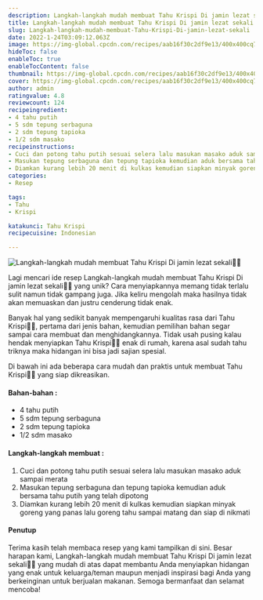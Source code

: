 ```yaml
---
description: Langkah-langkah mudah membuat Tahu Krispi Di jamin lezat sekali"
title: Langkah-langkah mudah membuat Tahu Krispi Di jamin lezat sekali
slug: Langkah-langkah-mudah-membuat-Tahu-Krispi-Di-jamin-lezat-sekali
date: 2022-1-24T03:09:12.063Z
image: https://img-global.cpcdn.com/recipes/aab16f30c2df9e13/400x400cq70/photo.jpg
hideToc: false
enableToc: true
enableTocContent: false
thumbnail: https://img-global.cpcdn.com/recipes/aab16f30c2df9e13/400x400cq70/photo.jpg
cover: https://img-global.cpcdn.com/recipes/aab16f30c2df9e13/400x400cq70/photo.jpg
author: admin
ratingvalue: 4.8
reviewcount: 124
recipeingredient:
- 4 tahu putih
- 5 sdm tepung serbaguna
- 2 sdm tepung tapioka
- 1/2 sdm masako
recipeinstructions:
- Cuci dan potong tahu putih sesuai selera lalu masukan masako aduk sampai merata
- Masukan tepung serbaguna dan tepung tapioka kemudian aduk bersama tahu putih yang telah dipotong
- Diamkan kurang lebih 20 menit di kulkas kemudian siapkan minyak goreng yang panas lalu goreng tahu sampai matang dan siap di nikmati
categories:
- Resep

tags:
- Tahu
- Krispi

katakunci: Tahu Krispi
recipecuisine: Indonesian

---
```


![Langkah-langkah mudah membuat Tahu Krispi Di jamin lezat sekali👩‍🍳](https://img-global.cpcdn.com/recipes/aab16f30c2df9e13/400x400cq70/photo.jpg)

Lagi mencari ide resep Langkah-langkah mudah membuat Tahu Krispi Di jamin lezat sekali👩‍🍳 yang unik? Cara menyiapkannya memang tidak terlalu sulit namun tidak gampang juga. Jika keliru mengolah maka hasilnya tidak akan memuaskan dan justru cenderung tidak enak.

Banyak hal yang sedikit banyak mempengaruhi kualitas rasa dari Tahu Krispi👩‍🍳, pertama dari jenis bahan, kemudian pemilihan bahan segar sampai cara membuat dan menghidangkannya. Tidak usah pusing kalau hendak menyiapkan Tahu Krispi👩‍🍳 enak di rumah, karena asal sudah tahu triknya maka hidangan ini bisa jadi sajian spesial.

Di bawah ini ada beberapa cara mudah dan praktis untuk membuat Tahu Krispi👩‍🍳 yang siap dikreasikan.

<!--inarticleads1-->

#### Bahan-bahan :

- 4 tahu putih
- 5 sdm tepung serbaguna
- 2 sdm tepung tapioka
- 1/2 sdm masako

<!--inarticleads2-->

#### Langkah-langkah membuat :

1. Cuci dan potong tahu putih sesuai selera lalu masukan masako aduk sampai merata
1. Masukan tepung serbaguna dan tepung tapioka kemudian aduk bersama tahu putih yang telah dipotong
1. Diamkan kurang lebih 20 menit di kulkas kemudian siapkan minyak goreng yang panas lalu goreng tahu sampai matang dan siap di nikmati

#### Penutup

Terima kasih telah membaca resep yang kami tampilkan di sini. Besar harapan kami, Langkah-langkah mudah membuat Tahu Krispi Di jamin lezat sekali👩‍🍳 yang mudah di atas dapat membantu Anda menyiapkan hidangan yang enak untuk keluarga/teman maupun menjadi inspirasi bagi Anda yang berkeinginan untuk berjualan makanan. Semoga bermanfaat dan selamat mencoba!